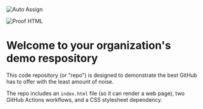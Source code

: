 ![Auto Assign](https://github.com/silentrs-group/demo-repository/actions/workflows/auto-assign.yml/badge.svg)

![Proof HTML](https://github.com/silentrs-group/demo-repository/actions/workflows/proof-html.yml/badge.svg)

# Welcome to your organization's demo respository
This code repository (or "repo") is designed to demonstrate the best GitHub has to offer with the least amount of noise.

The repo includes an `index.html` file (so it can render a web page), two GitHub Actions workflows, and a CSS stylesheet dependency.

